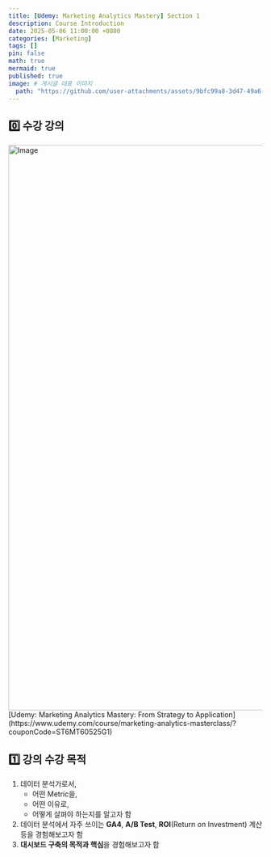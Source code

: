 ```yaml
---
title: [Udemy: Marketing Analytics Mastery] Section 1
description: Course Introduction
date: 2025-05-06 11:00:00 +0800
categories: [Marketing]
tags: []
pin: false
math: true
mermaid: true
published: true
image: # 게시글 대표 이미지
  path: "https://github.com/user-attachments/assets/9bfc99a8-3d47-49a6-818d-5095a5a9de87"
---
```

## 0️⃣ 수강 강의
<img width="1119" alt="Image" src="https://github.com/user-attachments/assets/9bfc99a8-3d47-49a6-818d-5095a5a9de87" />
[Udemy: Marketing Analytics Mastery: From Strategy to Application](https://www.udemy.com/course/marketing-analytics-masterclass/?couponCode=ST6MT60525G1)



## 1️⃣ 강의 수강 목적
1. 데이터 분석가로서,
   - 어떤 Metric을,
   - 어떤 이유로,
   - 어떻게 살펴야 하는지를 알고자 함
2. 데이터 분석에서 자주 쓰이는 **GA4**, **A/B Test**, **ROI**(Return on Investment) 계산 등을 경험해보고자 함
3. **대시보드 구축의 목적과 핵심**을 경험해보고자 함